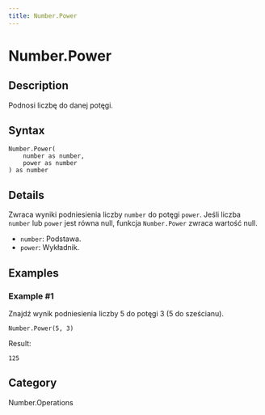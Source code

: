 ```yaml
---
title: Number.Power
---
```


# Number.Power


## Description

Podnosi liczbę do danej potęgi.


## Syntax

```powerquery
Number.Power(
    number as number,
    power as number
) as number
```


## Details

Zwraca wyniki podniesienia liczby <code>number</code> do potęgi <code>power</code>.    Jeśli liczba <code>number</code> lub <code>power</code> jest równa null, funkcja <code>Number.Power</code> zwraca wartość null.      <ul>        <li><code>number</code>: Podstawa.</li>        <li><code>power</code>: Wykładnik.</li>      </ul>


## Examples

### Example #1 
Znajdź wynik podniesienia liczby 5 do potęgi 3 (5 do sześcianu).
```powerquery
Number.Power(5, 3)
```

Result: 
```powerquery
125
```




## Category
Number.Operations
